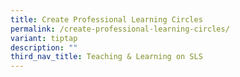 ```yaml
---
title: Create Professional Learning Circles
permalink: /create-professional-learning-circles/
variant: tiptap
description: ""
third_nav_title: Teaching & Learning on SLS
---
```

